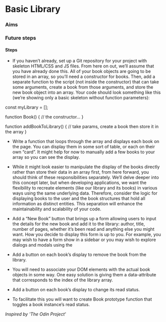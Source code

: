 # Basic Library

### Aims

### Future steps

#### Steps

- If you haven’t already, set up a Git repository for your project with skeleton HTML/CSS and JS files. From here on out, we’ll assume that you have already done this.
  All of your book objects are going to be stored in an array, so you’ll need a constructor for books. Then, add a separate function to the script (not inside the constructor) that can take some arguments, create a book from those arguments, and store the new book object into an array. Your code should look something like this (we’re showing only a basic skeleton without function parameters):

const myLibrary = [];

function Book() {
// the constructor...
}

function addBookToLibrary() {
// take params, create a book then store it in the array
}

- Write a function that loops through the array and displays each book on the page. You can display them in some sort of table, or each on their own “card”. It might help for now to manually add a few books to your array so you can see the display.

- While it might look easier to manipulate the display of the books directly rather than store their data in an array first, from here forward, you should think of these responsibilities separately. We’ll delve deeper into this concept later, but when developing applications, we want the flexibility to recreate elements (like our library and its books) in various ways using the same underlying data. Therefore, consider the logic for displaying books to the user and the book structures that hold all information as distinct entities. This separation will enhance the maintainability and scalability of your code.

- Add a “New Book” button that brings up a form allowing users to input the details for the new book and add it to the library: author, title, number of pages, whether it’s been read and anything else you might want. How you decide to display this form is up to you. For example, you may wish to have a form show in a sidebar or you may wish to explore dialogs and modals using the <dialog> tag. However you do this, you will most likely encounter an issue where submitting your form will not do what you expect it to do. That’s because the submit input tries to send the data to a server by default. This is where event.preventDefault(); will come in handy. Check out the documentation for event.preventDefault and see how you can solve this issue!

- Add a button on each book’s display to remove the book from the library.
- You will need to associate your DOM elements with the actual book objects in some way. One easy solution is giving them a data-attribute that corresponds to the index of the library array.

- Add a button on each book’s display to change its read status.

- To facilitate this you will want to create Book prototype function that toggles a book instance’s read status.

_Inspired by 'The Odin Project'_
